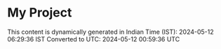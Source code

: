 # My Project

This content is dynamically generated in Indian Time (IST): 2024-05-12 06:29:36 IST
Converted to UTC: 2024-05-12 00:59:36 UTC
